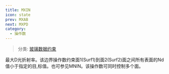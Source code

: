 ```yaml
---
title: MXIN
icon: state
prev: MXAB
next: MXPD
category:
  - 操作数
---
```


> 分类: [玻璃数据约束](/hb/operands/130/872/  "Zemax 操作数 玻璃数据约束")

最大D光折射率。该边界操作数约束面1(Surf1)到面2(Surf2)面之间所有表面的Nd值小于指定的目,标值。也可参见MNIN。该操作数可同时控制多个面。